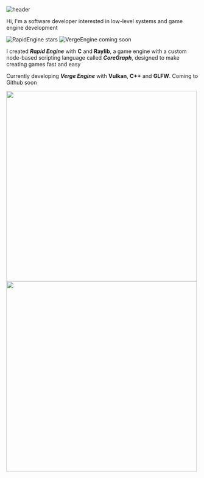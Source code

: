 ![header](https://capsule-render.vercel.app/api?type=waving&color=141321&height=160&section=header&text=Emil%20Dimov&fontSize=50&fontColor=f8d847&fontAlign=center)
<p align = left>

Hi, I'm a software developer interested in low-level systems and game engine development

![RapidEngine stars](https://img.shields.io/github/stars/EmilDimov93/Rapid-Engine?style=plastic&label=⭐%20Rapid%20Engine&color=FFD700) ![VergeEngine coming soon](https://img.shields.io/badge/Verge%20Engine-Coming%20Soon-e00000?style=plastic)

I created ***Rapid Engine*** with **C** and **Raylib**, a game engine with a custom node-based scripting language called ***CoreGraph***, designed to make creating games fast and easy

Currently developing ***Verge Engine*** with **Vulkan**, **C++** and **GLFW**. Coming to Github soon

<img src="https://github-readme-streak-stats-eight.vercel.app?user=EmilDimov93&theme=radical" width="500" />

<img src="https://github-readme-stats.vercel.app/api?username=EmilDimov93&show_icons=true&hide=prs,issues,contribs&count_private=true&custom_title=My%20GitHub%20Stars&theme=radical" width="500" />
<p>
